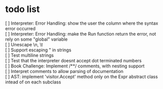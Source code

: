 # todo list
[ ] Interpreter: Error Handling: show the user the column where the syntax error occurred  
[ ] Interpreter: Error Handling: make the Run function return the error, not rely on some "global" variable  
[ ] Unescape \n, \t  
[ ] Support escaping " in strings  
[ ] Test multiline strings  
[ ] Test that the interpreter doesnt accept dot terminated numbers  
[ ] Book Challenge: Implement /**/ comments, with nesting support  
[ ] Interpret comments to allow parsing of documentation  
[ ] AST: implement 'visitor.Accept' method only on the Expr abstract class intead of on each subclass  
